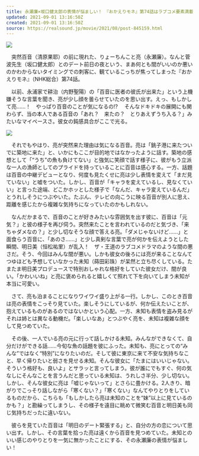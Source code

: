```yaml
---
title: 永瀬廉×坂口健太郎の表情が悩ましい！　『おかえりモネ』第74話はラブコメ要素満載の回に
updated: 2021-09-01 13:16:50Z
created: 2021-09-01 13:16:50Z
source: https://realsound.jp/movie/2021/08/post-845159.html
---
```


![](https://realsound.jp/wp-content/uploads/2021/08/20210826-okaerimone-01.jpg)

　突然百音（清原果耶）の前に現れた、りょーちんこと亮（永瀬廉）。なんと菅波先生（坂口健太郎）とのデート前日の夜という、まあ何とも間がいいのか悪いのかわからないタイミングでの刺客に、観ているこっちが焦ってしまった『おかえりモネ』（NHK総合）第74話。

　以前、永浦家で耕治（内野聖陽）の「百音に医者の彼氏が出来た」という上機嫌そうな言葉を聞き、亮が少し顔を曇らせていたのを思い出す。えっ、もしかして亮……！　やっぱり百音のことが気になるの!? 　そんなドキドキの展開にも関わらず、当の本人である百音の「あれ？　来たの？　とりあえずうち入る？」みたいなマイペースさ。彼女の鈍感具合がここで光る。

![](https://realsound.jp/wp-content/uploads/2021/08/20210824-okaerimone-074-04.jpg)

　それでもやはり、亮が突然来た理由は気になる百音。亮は「銚子港に来たついでに築地に来た」と、いかにもここが目的地ではなかったように話す。築地の感想として「“うち”の魚も負けてない」と強気に笑顔で話す様子に、彼がもう立派な一人の漁師としてのプライドを持っていることに百音は感心する。一方、話題は百音の中継デビューとなり、何度も見たくせに亮は少し表情を変えて「まだ見ていない」と嘘をついた。しかし、百音が「キャラを変えているし、見なくていい」と言った途端、どこかホッとした様子で「なんだ、キャラ変えているんだ」とうれしそうにつぶやいた。たぶん、テレビの向こうに映る百音が別人に思え、距離を感じたから複雑な気持ちになっていたのかもしれない。

　なんだかまるで、百音のことが好きみたいな雰囲気を出す彼に、百音は「元気？」と彼の様子を再び伺う。突然来たことを言われているのだと気づき、「来ちゃダメなの？」と少し切なそうな顔で答える亮。「ダメじゃないけど……」と面食らう百音に、「あのさ……」と少し真剣な言葉で亮が何かを伝えようとした瞬間、明日美（恒松祐里）が乱入！　ザ・王道のラブコメドラマのような間の悪さだ。そう、今回はみんな間が悪い。しかも彼女の後ろには亮が来ることなんてつゆほども予想していなかった未知（蒔田彩珠）が呆然と立ち尽くしている。たまたま明日美プロデュースで特別おしゃれな格好をしていた彼女だけ、間が良い。「かわいいね」と亮に褒められると嬉しくて照れて下を向いてしまう未知が本当に可愛い。

　さて、亮も泊まることになりワイワイ盛り上がる一行。しかし、このとき百音は亮の表情をこっそり見ていた。楽しそうにしているが、何か伝えたいことが、抱えているものがあるのではないかという心配。一方、未知も表情を盗み見るがそれは姉とは異なる動機だ。「楽しいなあ」とつぶやく亮を、未知は複雑な顔をして見つめていた。

　その後、一人でいる亮の元に行って話しかける未知。みんなができなくて、自分だけができる話……今旬な魚の話題を彼にふった。未知も、亮にとっての“みんな”ではなく“特別”になりたいのだ。そして彼に東京に来て不安な気持ちなこと、早く帰りたいと弱さを見せる未知。そんな彼女に「たまにはいいじゃない。そういう格好も、良いよ」とサラッと言ってしまう。彼が誰にでもすぐ、何の気なしにそんなことを言うんだと思っている未知は、うれしさ半分、少し切ない。しかし、そんな彼女に亮は「嘘じゃないって」とさらに畳かける。2人きり、暗がりでこっそり話しながら「寒くない？」「寒くない」なんてやりとりをしているものだから、こちらも「もしかしたら亮は未知のことを“妹”以上に見ているのかも？」と勘繰ってしまうし、その様子を遠目に眺めて微笑む百音と明日美も同じ気持ちだったに違いない。

　彼らを見ていた百音は「明日のデート緊張する」と、自分の方の恋について思い出す。しかし、その言葉を拾った亮は遠くから百音を見つめていた。未知とのいい感じのやりとりを一気に無かったことにする、その永瀬廉の表情が悩ましい！